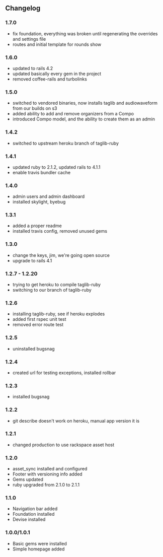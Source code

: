 ## Changelog

### 1.7.0
- fix foundation, everything was broken until regenerating the overrides and settings file
- routes and initial template for rounds show

### 1.6.0
- updated to rails 4.2
- updated basically every gem in the project
- removed coffee-rails and turbolinks

### 1.5.0

- switched to vendored binaries, now installs taglib and audiowaveform from our builds on s3
- added ability to add and remove organizers from a Compo
- introduced Compo model, and the ability to create them as an admin

### 1.4.2

- switched to upstream heroku branch of taglib-ruby

### 1.4.1

- updated ruby to 2.1.2, updated rails to 4.1.1
- enable travis bundler cache

### 1.4.0

- admin users and admin dashboard
- installed skylight, byebug

### 1.3.1

- added a proper readme
- installed travis config, removed unused gems

### 1.3.0

- change the keys, jim, we're going open source
- upgrade to rails 4.1

### 1.2.7 - 1.2.20

- trying to get heroku to compile taglib-ruby
- switching to our branch of taglib-ruby

### 1.2.6

- installing taglib-ruby, see if heroku explodes
- added first rspec unit test
- removed error route test

### 1.2.5

- uninstalled bugsnag

### 1.2.4

- created url for testing exceptions, installed rollbar

### 1.2.3

- installed bugsnag

### 1.2.2

- git describe doesn't work on heroku, manual app version it is

### 1.2.1

- changed production to use rackspace asset host

### 1.2.0

- asset_sync installed and configured
- Footer with versioning info added
- Gems updated
- ruby upgraded from 2.1.0 to 2.1.1

### 1.1.0

- Navigation bar added
- Foundation installed
- Devise installed

### 1.0.0/1.0.1

- Basic gems were installed
- Simple homepage added
